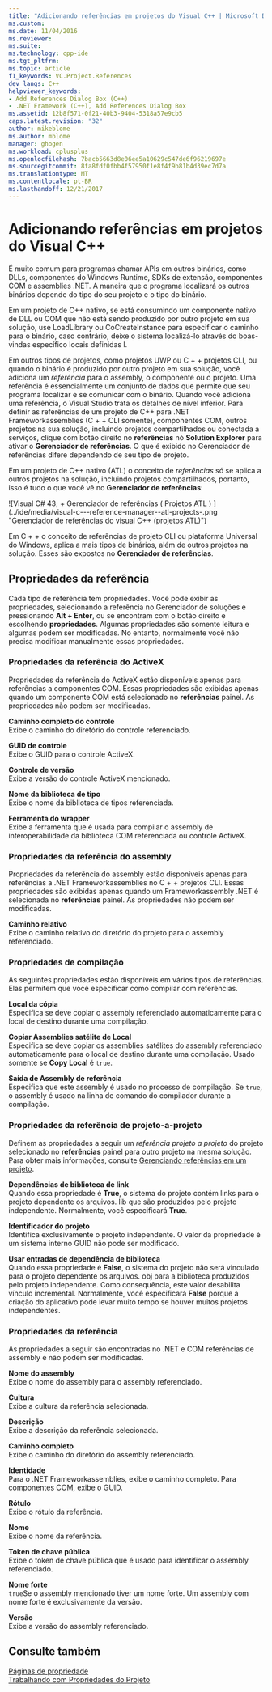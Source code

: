 ```yaml
---
title: "Adicionando referências em projetos do Visual C++ | Microsoft Docs"
ms.custom: 
ms.date: 11/04/2016
ms.reviewer: 
ms.suite: 
ms.technology: cpp-ide
ms.tgt_pltfrm: 
ms.topic: article
f1_keywords: VC.Project.References
dev_langs: C++
helpviewer_keywords:
- Add References Dialog Box (C++)
- .NET Framework (C++), Add References Dialog Box
ms.assetid: 12b8f571-0f21-40b3-9404-5318a57e9cb5
caps.latest.revision: "32"
author: mikeblome
ms.author: mblome
manager: ghogen
ms.workload: cplusplus
ms.openlocfilehash: 7bacb5663d8e06ee5a10629c547de6f96219697e
ms.sourcegitcommit: 8fa8fdf0fbb4f57950f1e8f4f9b81b4d39ec7d7a
ms.translationtype: MT
ms.contentlocale: pt-BR
ms.lasthandoff: 12/21/2017
---
```

# <a name="adding-references-in-visual-c-projects"></a>Adicionando referências em projetos do Visual C++
É muito comum para programas chamar APIs em outros binários, como DLLs, componentes do Windows Runtime, SDKs de extensão, componentes COM e assemblies .NET. A maneira que o programa localizará os outros binários depende do tipo do seu projeto e o tipo do binário.  
  
 Em um projeto de C++ nativo, se está consumindo um componente nativo de DLL ou COM que não está sendo produzido por outro projeto em sua solução, use LoadLibrary ou CoCreateInstance para especificar o caminho para o binário, caso contrário, deixe o sistema localizá-lo através do boas-vindas específico locais definidas l.  
  
 Em outros tipos de projetos, como projetos UWP ou C + + projetos CLI, ou quando o binário é produzido por outro projeto em sua solução, você adiciona um *referência* para o assembly, o componente ou o projeto.   Uma referência é essencialmente um conjunto de dados que permite que seu programa localizar e se comunicar com o binário.       Quando você adiciona uma referência, o Visual Studio trata os detalhes de nível inferior. Para definir as referências de um projeto de C++ para .NET Frameworkassemblies (C + + CLI somente), componentes COM, outros projetos na sua solução, incluindo projetos compartilhados ou conectada a serviços, clique com botão direito no **referências** nó **Solution Explorer** para ativar o **Gerenciador de referências**. O que é exibido no Gerenciador de referências difere dependendo de seu tipo de projeto.  
  
 Em um projeto de C++ nativo (ATL) o conceito de *referências* só se aplica a outros projetos na solução, incluindo projetos compartilhados, portanto, isso é tudo o que você vê no **Gerenciador de referências**:  
  
 ![Visual C# 43; &#43; Gerenciador de referências &#40; Projetos ATL &#41; ] (../ide/media/visual-c---reference-manager--atl-projects-.png "Gerenciador de referências do visual C++ (projetos ATL)")  
  
 Em C + + o conceito de referências de projeto CLI ou plataforma Universal do Windows, aplica a mais tipos de binários, além de outros projetos na solução.  Esses são expostos no **Gerenciador de referências**.
  
## <a name="reference-properties"></a>Propriedades da referência  
 Cada tipo de referência tem propriedades. Você pode exibir as propriedades, selecionando a referência no Gerenciador de soluções e pressionando **Alt + Enter**, ou se encontram com o botão direito e escolhendo **propriedades**. Algumas propriedades são somente leitura e algumas podem ser modificadas. No entanto, normalmente você não precisa modificar manualmente essas propriedades.  
  
### <a name="activex-reference-properties"></a>Propriedades da referência do ActiveX  
 Propriedades da referência do ActiveX estão disponíveis apenas para referências a componentes COM. Essas propriedades são exibidas apenas quando um componente COM está selecionado no **referências** painel. As propriedades não podem ser modificadas.  
  
 **Caminho completo do controle**  
 Exibe o caminho do diretório do controle referenciado.  
  
 **GUID de controle**  
 Exibe o GUID para o controle ActiveX.  
  
 **Controle de versão**  
 Exibe a versão do controle ActiveX mencionado.  
  
 **Nome da biblioteca de tipo**  
 Exibe o nome da biblioteca de tipos referenciada.  
  
 **Ferramenta do wrapper**  
 Exibe a ferramenta que é usada para compilar o assembly de interoperabilidade da biblioteca COM referenciada ou controle ActiveX.  
  
### <a name="assembly-reference-properties"></a>Propriedades da referência do assembly  
 Propriedades da referência do assembly estão disponíveis apenas para referências a .NET Frameworkassemblies no C + + projetos CLI. Essas propriedades são exibidas apenas quando um Frameworkassembly .NET é selecionada no **referências** painel. As propriedades não podem ser modificadas.  
  
 **Caminho relativo**  
 Exibe o caminho relativo do diretório do projeto para o assembly referenciado.  
  
### <a name="build-properties"></a>Propriedades de compilação  
 As seguintes propriedades estão disponíveis em vários tipos de referências. Elas permitem que você especificar como compilar com referências.  
  
 **Local da cópia**  
 Especifica se deve copiar o assembly referenciado automaticamente para o local de destino durante uma compilação.  
  
 **Copiar Assemblies satélite de Local**  
 Especifica se deve copiar os assemblies satélites do assembly referenciado automaticamente para o local de destino durante uma compilação. Usado somente se **Copy Local** é `true`.  
  
 **Saída de Assembly de referência**  
 Especifica que este assembly é usado no processo de compilação. Se `true`, o assembly é usado na linha de comando do compilador durante a compilação.  
  
### <a name="project-to-project-reference-properties"></a>Propriedades da referência de projeto-a-projeto  
 Definem as propriedades a seguir um *referência projeto a projeto* do projeto selecionado no **referências** painel para outro projeto na mesma solução. Para obter mais informações, consulte [Gerenciando referências em um projeto](/visualstudio/ide/managing-references-in-a-project).  
  
 **Dependências de biblioteca de link**  
 Quando essa propriedade é **True**, o sistema do projeto contém links para o projeto dependente os arquivos. lib que são produzidos pelo projeto independente. Normalmente, você especificará **True**.  
  
 **Identificador do projeto**  
 Identifica exclusivamente o projeto independente. O valor da propriedade é um sistema interno GUID não pode ser modificado.  
  
 **Usar entradas de dependência de biblioteca**  
 Quando essa propriedade é **False**, o sistema do projeto não será vinculado para o projeto dependente os arquivos. obj para a biblioteca produzidos pelo projeto independente. Como consequência, este valor desabilita vínculo incremental. Normalmente, você especificará **False** porque a criação do aplicativo pode levar muito tempo se houver muitos projetos independentes.  
  
### <a name="reference-properties"></a>Propriedades da referência  
 As propriedades a seguir são encontradas no .NET e COM referências de assembly e não podem ser modificadas.  
  
 **Nome do assembly**  
 Exibe o nome do assembly para o assembly referenciado.  
  
 **Cultura**  
 Exibe a cultura da referência selecionada.  
  
 **Descrição**  
 Exibe a descrição da referência selecionada.  
  
 **Caminho completo**  
 Exibe o caminho do diretório do assembly referenciado.  
  
 **Identidade**  
 Para o .NET Frameworkassemblies, exibe o caminho completo. Para componentes COM, exibe o GUID.  
  
 **Rótulo**  
 Exibe o rótulo da referência.  
  
 **Nome**  
 Exibe o nome da referência.  
  
 **Token de chave pública**  
 Exibe o token de chave pública que é usado para identificar o assembly referenciado.  
  
 **Nome forte**  
 `true`Se o assembly mencionado tiver um nome forte. Um assembly com nome forte é exclusivamente da versão.  
  
 **Versão**  
 Exibe a versão do assembly referenciado.  
  
## <a name="see-also"></a>Consulte também  
 [Páginas de propriedade](../ide/property-pages-visual-cpp.md)   
 [Trabalhando com Propriedades do Projeto](../ide/working-with-project-properties.md)